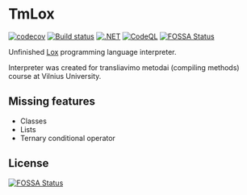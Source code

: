 # TmLox

[![codecov](https://codecov.io/gh/GustasG/TmLox/branch/master/graph/badge.svg?token=AJFESEOBC9)](https://codecov.io/gh/GustasG/TmLox)
[![Build status](https://ci.appveyor.com/api/projects/status/gb4bife35v1l7aek?svg=true)](https://ci.appveyor.com/project/GustasG/tmlox)
[![.NET](https://github.com/GustasG/TmLox/actions/workflows/dotnet.yml/badge.svg)](https://github.com/GustasG/TmLox/actions/workflows/dotnet.yml)
[![CodeQL](https://github.com/GustasG/TmLox/actions/workflows/codeql-analysis.yml/badge.svg)](https://github.com/GustasG/TmLox/actions/workflows/codeql-analysis.yml)
[![FOSSA Status](https://app.fossa.com/api/projects/git%2Bgithub.com%2FGustasG%2FTmLox.svg?type=shield)](https://app.fossa.com/projects/git%2Bgithub.com%2FGustasG%2FTmLox?ref=badge_shield)

Unfinished [Lox](https://craftinginterpreters.com/the-lox-language.html) programming language interpreter.

Interpreter was created for transliavimo metodai (compiling methods) course at Vilnius University.

## Missing features

- Classes
- Lists
- Ternary conditional operator

## License

[![FOSSA Status](https://app.fossa.com/api/projects/git%2Bgithub.com%2FGustasG%2FTmLox.svg?type=large)](https://app.fossa.com/projects/git%2Bgithub.com%2FGustasG%2FTmLox?ref=badge_large)
